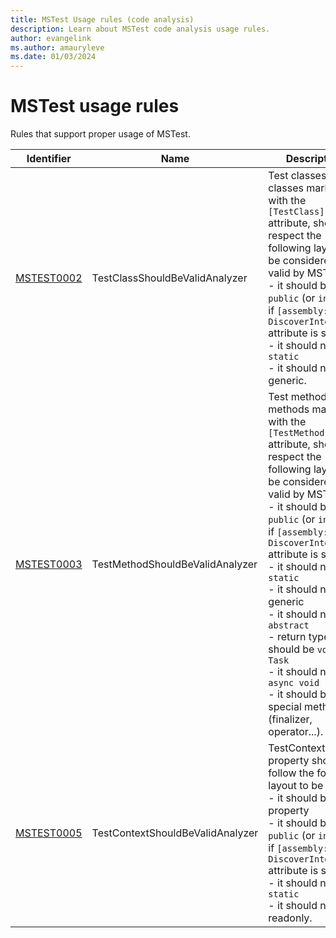 ```yaml
---
title: MSTest Usage rules (code analysis)
description: Learn about MSTest code analysis usage rules.
author: evangelink
ms.author: amauryleve
ms.date: 01/03/2024
---
```


# MSTest usage rules

Rules that support proper usage of MSTest.

Identifier | Name | Description
-----------|------|------------
[MSTEST0002](unit-testing-mstest-analyzers-MSTEST0002.md) | TestClassShouldBeValidAnalyzer | Test classes, classes marked with the `[TestClass]` attribute, should respect the following layout to be considered valid by MSTest: <br/>- it should be `public` (or `internal` if `[assembly: DiscoverInternals]` attribute is set)<br/>- it should not be `static`<br/>- it should not be generic.
[MSTEST0003](unit-testing-mstest-analyzers-MSTEST0003.md) | TestMethodShouldBeValidAnalyzer | Test methods, methods marked with the `[TestMethod]` attribute, should respect the following layout to be considered valid by MSTest:<br/>- it should be `public` (or `internal` if `[assembly: DiscoverInternals]` attribute is set)<br/>- it should not be `static`<br/>- it should not be generic<br/>- it should not be `abstract`<br/>- return type should be `void` or `Task`<br/>- it should not be `async void`<br/>- it should be a special method (finalizer, operator...).
[MSTEST0005](unit-testing-mstest-analyzers-MSTEST0005.md) | TestContextShouldBeValidAnalyzer | TestContext property should follow the following layout to be valid:<br/>- it should be a property<br/>- it should be `public` (or `internal` if `[assembly: DiscoverInternals]` attribute is set)<br/>- it should not be `static`<br/>- it should not be readonly.
